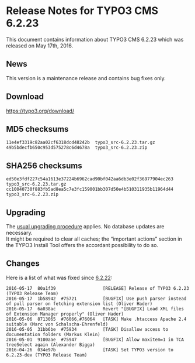 Release Notes for TYPO3 CMS 6.2.23
==================================

This document contains information about TYPO3 CMS 6.2.23 which was
released on May 17th, 2016.

News
----

This version is a maintenance release and contains bug fixes only.

Download
--------

<https://typo3.org/download/>

MD5 checksums
-------------

    11e4ef3319c82aa02cf6318dcd48242b  typo3_src-6.2.23.tar.gz
    49b5bdecfb650c953d575278c6d4678a  typo3_src-6.2.23.zip

SHA256 checksums
----------------

    ed50e3fdf227c54a1613e37224b6962cad90bf042aa6db3e02f36977904ec263  typo3_src-6.2.23.tar.gz
    cc10040730f883fb5ad8ea5c7e3fc159001bb307d50e4b510311935b11964d44  typo3_src-6.2.23.zip

Upgrading
---------

The [usual upgrading
procedure](https://docs.typo3.org/typo3cms/InstallationGuide/) applies.
No database updates are necessary.\
It might be required to clear all caches; the “important actions”
section in the TYPO3 Install Tool offers the accordant possibility to do
so.

Changes
-------

Here is a list of what was fixed since
[6.2.22](TYPO3_CMS_6.2.22 "wikilink"):

    2016-05-17  80a1f39                  [RELEASE] Release of TYPO3 6.2.23 (TYPO3 Release Team)
    2016-05-17  1b58942  #75721          [BUGFIX] Use push parser instead of pull parser on fetching extension list (Oliver Hader)
    2016-05-17  6a038ac                  Revert "[BUGFIX] Load XML files of Extension Manager properly" (Oliver Hader)
    2016-05-06  8713065  #76066,#76064   [TASK] Make .htaccess Apache 2.4 suitable (Marc von Schalscha-Ehrenfeld)
    2016-05-05  31bb6be  #75934          [TASK] Disallow access to documentation folders (Markus Klein)
    2016-05-01  9100aae  #75947          [BUGFIX] Allow maxitem=1 in TCA treeSelect again (Alexander Bigga)
    2016-04-26  034e97b                  [TASK] Set TYPO3 version to 6.2.23-dev (TYPO3 Release Team)


